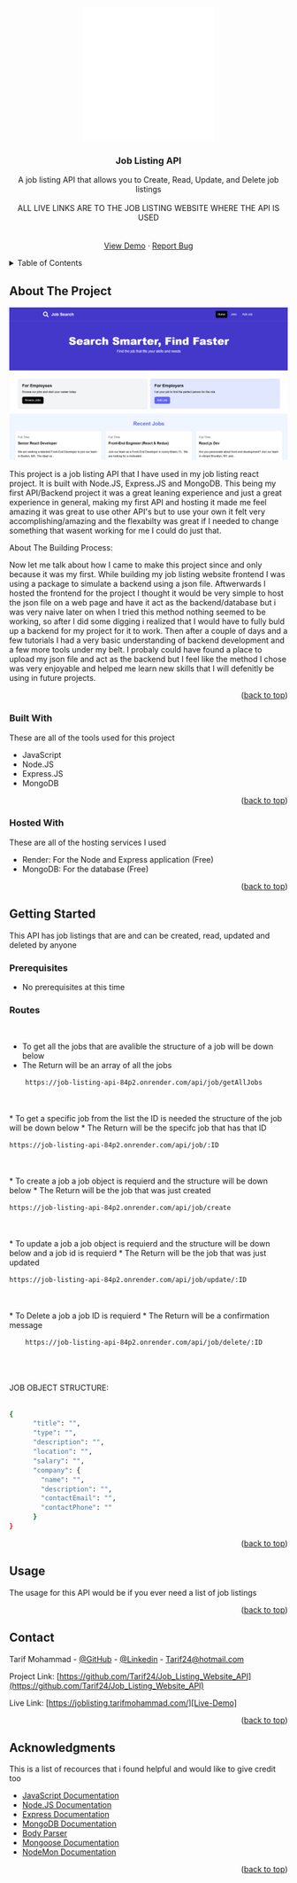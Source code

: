 <a id="readme-top"></a>

<!-- PROJECT LOGO -->
<br />
<div align="center">
  <a href="https://github.com/Tarif24/Job_Listing_Website_React">
    <img src="assets/tab-logo.png" alt="Logo" width="240" height="240">
  </a>

  <h3 align="center">Job Listing API</h3>

  <p align="center">
    A job listing API that allows you to Create, Read, Update, and Delete job listings
    <br />
    <br />
    ALL LIVE LINKS ARE TO THE JOB LISTING WEBSITE WHERE THE API IS USED
    <br />
    <br />
    <br />
    <a href="https://joblisting.tarifmohammad.com/">View Demo</a>
    &middot;
    <a href="https://github.com/Tarif24/Job_Listing_Website_API/issues/new">Report Bug</a>
  </p>
</div>

<!-- TABLE OF CONTENTS -->
<details>
  <summary>Table of Contents</summary>
  <ol>
    <li>
      <a href="#about-the-project">About The Project</a>
      <ul>
        <li><a href="#built-with">Built With</a></li>
        <li><a href="#hosted-with">Hosted With</a></li>
      </ul>
    </li>
    <li>
      <a href="#getting-started">Getting Started</a>
      <ul>
        <li><a href="#prerequisites">Prerequisites</a></li>
        <li><a href="#routes">Routes</a></li>
      </ul>
    </li>
    <li><a href="#usage">Usage</a></li>
    <li><a href="#contact">Contact</a></li>
    <li><a href="#acknowledgments">Acknowledgments</a></li>
  </ol>
</details>

<!-- ABOUT THE PROJECT -->

## About The Project

[![Product Screen Shot][product-screenshot]][Live-Demo]

This project is a job listing API that I have used in my job listing react project. It is built with Node.JS, Express.JS and MongoDB. This being my first API/Backend project it was a great leaning experience and just a great experience in general, making my first API and hosting it made me feel amazing it was great to use other API's but to use your own it felt very accomplishing/amazing and the flexabilty was great if I needed to change something that wasent working for me I could do just that.

About The Building Process:

Now let me talk about how I came to make this project since and only because it was my first. While building my job listing website frontend I was using a package to simulate a backend using a json file. Aftwerwards I hosted the frontend for the project I thought it would be very simple to host the json file on a web page and have it act as the backend/database but i was very naive later on when I tried this method nothing seemed to be working, so after I did some digging i realized that I would have to fully buld up a backend for my project for it to work. Then after a couple of days and a few tutorials I had a very basic understanding of backend development and a few more tools under my belt. I probaly could have found a place to upload my json file and act as the backend but I feel like the method I chose was very enjoyable and helped me learn new skills that I will defenitly be using in future projects.

<p align="right">(<a href="#readme-top">back to top</a>)</p>

### Built With

These are all of the tools used for this project

-   JavaScript
-   Node.JS
-   Express.JS
-   MongoDB

<p align="right">(<a href="#readme-top">back to top</a>)</p>

### Hosted With

These are all of the hosting services I used

-   Render: For the Node and Express application (Free)
-   MongoDB: For the database (Free)

<p align="right">(<a href="#readme-top">back to top</a>)</p>

<!-- GETTING STARTED -->

## Getting Started

This API has job listings that are and can be created, read, updated and deleted by anyone

### Prerequisites

-   No prerequisites at this time

### Routes

<br/>

-   To get all the jobs that are avalible the structure of a job will be down below
-   The Return will be an array of all the jobs

```sh
    https://job-listing-api-84p2.onrender.com/api/job/getAllJobs
```

<br/>
<br/>
*   To get a specific job from the list the ID is needed the structure of the job will be down below
  *   The Return will be the specifc job that has that ID

```sh
https://job-listing-api-84p2.onrender.com/api/job/:ID
```

<br/>
<br/>
*   To create a job a job object is requierd and the structure will be down below
  *   The Return will be the job that was just created

```sh
https://job-listing-api-84p2.onrender.com/api/job/create
```

<br/>
<br/>
*   To update a job a job object is requierd and the structure will be down below and a job id is requierd
  *   The Return will be the job that was just updated

```sh
https://job-listing-api-84p2.onrender.com/api/job/update/:ID
```

<br/>
<br/>
*   To Delete a job a job ID is requierd
  *   The Return will be a confirmation message

```sh
    https://job-listing-api-84p2.onrender.com/api/job/delete/:ID
```

<br/>
<br/>
<br/>
JOB OBJECT STRUCTURE:
<br/>
<br/>

```sh
{
      "title": "",
      "type": "",
      "description": "",
      "location": "",
      "salary": "",
      "company": {
        "name": "",
        "description": "",
        "contactEmail": "",
        "contactPhone": ""
      }
}
```

<p align="right">(<a href="#readme-top">back to top</a>)</p>

<!-- USAGE EXAMPLES -->

## Usage

The usage for this API would be if you ever need a list of job listings

<p align="right">(<a href="#readme-top">back to top</a>)</p>

<!-- CONTACT -->

## Contact

Tarif Mohammad - [@GitHub](https://github.com/Tarif24) - [@Linkedin](https://www.linkedin.com/in/tarif-mohammad/) - Tarif24@hotmail.com

Project Link: [https://github.com/Tarif24/Job_Listing_Website_API](https://github.com/Tarif24/Job_Listing_Website_API)

Live Link: [https://joblisting.tarifmohammad.com/][Live-Demo]

<p align="right">(<a href="#readme-top">back to top</a>)</p>

<!-- ACKNOWLEDGMENTS -->

## Acknowledgments

This is a list of recources that i found helpful and would like to give credit too

-   [JavaScript Documentation](https://developer.mozilla.org/en-US/docs/Web/JavaScript)
-   [Node.JS Documentation](https://nodejs.org/docs/latest/api/)
-   [Express Documentation](https://expressjs.com/)
-   [MongoDB Documentation](https://www.mongodb.com/docs/)
-   [Body Parser](https://expressjs.com/en/resources/middleware/body-parser.html)
-   [Mongoose Documentation](https://mongoosejs.com/docs/)
-   [NodeMon Documentation](https://nodemon.io/)

<p align="right">(<a href="#readme-top">back to top</a>)</p>

<!-- MARKDOWN LINKS & IMAGES -->
<!-- https://www.markdownguide.org/basic-syntax/#reference-style-links -->

[product-screenshot]: assets/readme-image.png
[Live-Demo]: https://joblisting.tarifmohammad.com/
